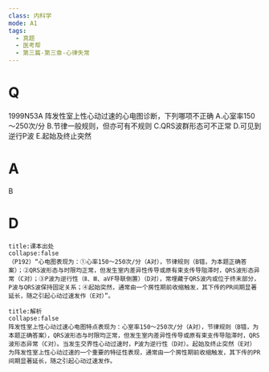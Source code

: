 ```yaml
---
class: 内科学
mode: A1
tags:
  - 真题
  - 医考帮
  - 第三篇-第三章-心律失常
---
```


# Q
1999N53A 阵发性室上性心动过速的心电图诊断，下列哪项不正确
A.心室率150～250次/分
B.节律一般规则，但亦可有不规则
C.QRS波群形态可不正常
D.可见到逆行P波
E.起始及终止突然

# A
B
# D
```ad-note
title:课本出处
collapse:false
（P192）“心电图表现为：①心率150～250次/分（A对），节律规则（B错，为本题正确答案）；②QRS波形态与时限均正常，但发生室内差异性传导或原有束支传导阻滞时，QRS波形态异常（C对）；③P波为逆行性（Ⅱ、Ⅲ、aVF导联倒置）（D对），常埋藏于QRS波内或位于终末部分，P波与QRS波保持固定关系；④起始突然，通常由一个房性期前收缩触发，其下传的PR间期显著延长，随之引起心动过速发作（E对）”。
```

```ad-summary
title:解析
collapse:false
阵发性室上性心动过速心电图特点表现为：心室率150～250次/分（A对），节律规则（B错，为本题正确答案），QRS波形态与时限均正常，但发生室内差异性传导或原有束支传导阻滞时，QRS波形态异常（C对）。当发生交界性心动过速时，P波为逆行性（D对）。起始及终止突然（E对）为阵发性室上性心动过速的一个重要的特征性表现，通常由一个房性期前收缩触发，其下传的PR间期显著延长，随之引起心动过速发作。
```

